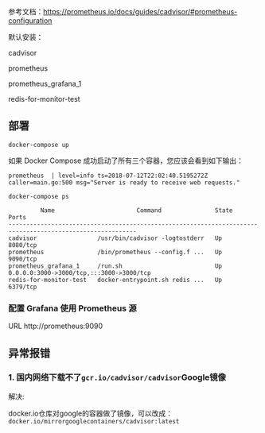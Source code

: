 参考文档：https://prometheus.io/docs/guides/cadvisor/#prometheus-configuration

默认安装：

cadvisor

prometheus

prometheus_grafana_1

redis-for-monitor-test

## 部署

`docker-compose up`

如果 Docker Compose 成功启动了所有三个容器，您应该会看到如下输出：

```
prometheus  | level=info ts=2018-07-12T22:02:40.5195272Z caller=main.go:500 msg="Server is ready to receive web requests."
```

`docker-compose ps`

```SHELL
         Name                       Command               State                    Ports
----------------------------------------------------------------------------------------------------------
cadvisor                 /usr/bin/cadvisor -logtostderr   Up      8080/tcp
prometheus               /bin/prometheus --config.f ...   Up      9090/tcp
prometheus_grafana_1     /run.sh                          Up      0.0.0.0:3000->3000/tcp,:::3000->3000/tcp
redis-for-monitor-test   docker-entrypoint.sh redis ...   Up      6379/tcp
```

### 配置 Grafana 使用 Prometheus 源

URL http://prometheus:9090

## 异常报错

### 1. 国内网络下载不了`gcr.io/cadvisor/cadvisor`Google镜像

解决:

docker.io仓库对google的容器做了镜像，可以改成：`docker.io/mirrorgooglecontainers/cadvisor:latest`



